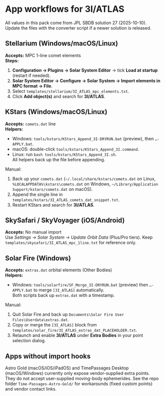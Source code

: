 # App workflows for 3I/ATLAS

All values in this pack come from JPL SBDB solution 27 (2025-10-10). Update the
files with the converter script if a newer solution is released.

## Stellarium (Windows/macOS/Linux)

**Accepts:** MPC 1-line comet elements  
**Steps:**
1. **Configuration → Plugins → Solar System Editor** → tick **Load at startup** (restart if needed).  
2. **Solar System Editor → Configure → Solar System → Import elements in MPC format → File**.  
3. Select `templates/stellarium/3I_ATLAS_mpc_elements.txt`.  
4. Click **Add object(s)** and search for **3I/ATLAS**.

## KStars (Windows/macOS/Linux)

**Accepts:** `comets.dat` line  
**Helpers:**
- Windows: `tools/kstars/KStars_Append_3I-DRYRUN.bat` (preview), then `…-APPLY.bat`.  
- macOS: double-click `tools/kstars/KStars_Append_3I.command`.  
- Linux: run `bash tools/kstars/KStars_Append_3I.sh`.  
All helpers back up the file before appending.

Manual:
1. Back up your `comets.dat` (`~/.local/share/kstars/comets.dat` on Linux, `%LOCALAPPDATA%\kstars\comets.dat` on Windows, `~/Library/Application Support/kstars/comets.dat` on macOS).  
2. Append the single line in `templates/kstars/3I_ATLAS_comets_dat_snippet.txt`.  
3. Restart KStars and search for **3I/ATLAS**.

## SkySafari / SkyVoyager (iOS/Android)

**Accepts:** No manual import  
Use *Settings → Solar System → Update Orbit Data* (Plus/Pro tiers). Keep
`templates/skysafari/3I_ATLAS_mpc_1line.txt` for reference only.

## Solar Fire (Windows)

**Accepts:** `extras.dat` orbital elements (Other Bodies)  
**Helpers:**
- Windows: `tools/solarfire/SF_Merge_3I-DRYRUN.bat` (preview) then `…-APPLY.bat` to merge `[3I_ATLAS]` automatically.  
Both scripts back up `extras.dat` with a timestamp.

Manual:
1. Quit Solar Fire and back up `Documents\Solar Fire User Files\Userdata\extras.dat`.  
2. Copy or merge the `[3I_ATLAS]` block from `templates/solar_fire/3I_ATLAS_extras_dat_PLACEHOLDER.txt`.  
3. Relaunch and enable **3I/ATLAS** under **Extra Bodies** in your point selection dialog.

## Apps without import hooks

Astro Gold (macOS/iOS/iPadOS) and TimePassages Desktop (macOS/Windows) currently
only expose vendor-supplied extra points. They do not accept user-supplied
moving-body ephemerides. See the repo folder `Time-Passages-Astro-Gold/` for
workarounds (fixed custom points) and vendor contact links.
